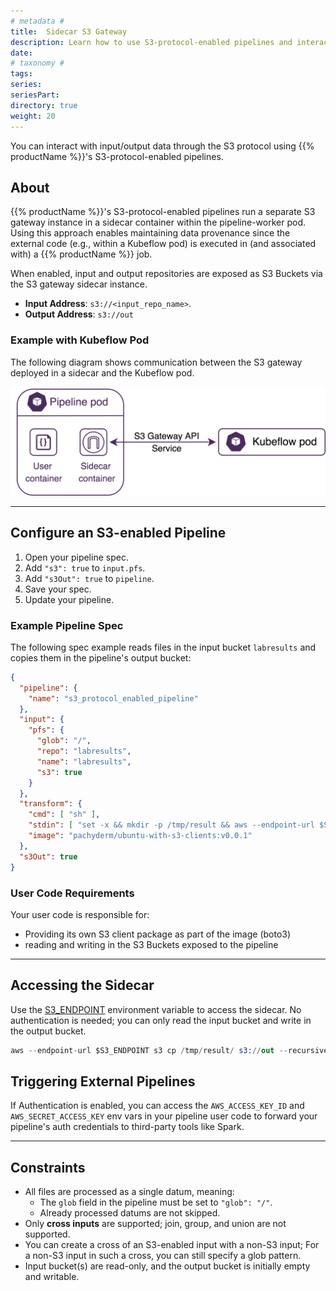 ```yaml
---
# metadata # 
title:  Sidecar S3 Gateway
description: Learn how to use S3-protocol-enabled pipelines and interact with external input/output data.
date: 
# taxonomy #
tags: 
series:
seriesPart:
directory: true
weight: 20
--- 
```


You can interact with input/output data through the S3 protocol using {{% productName %}}'s S3-protocol-enabled pipelines.

## About 

{{% productName %}}'s S3-protocol-enabled pipelines run a separate S3 gateway instance in a sidecar container within the pipeline-worker pod. Using this approach enables maintaining data provenance since the external code (e.g., within a Kubeflow pod) is executed in (and associated with) a {{% productName %}} job.

When enabled, input and output repositories are exposed as S3 Buckets via the S3 gateway sidecar instance. 

- **Input Address**:  `s3://<input_repo_name>`.
- **Output Address**:  `s3://out`

### Example with Kubeflow Pod

The following diagram shows communication between the S3 gateway
deployed in a sidecar and the Kubeflow pod.

![Kubeflow S3 gateway](/images/d_kubeflow_sidecar.png)

--- 

## Configure an S3-enabled Pipeline 

1. Open your pipeline spec.
2. Add `"s3": true` to `input.pfs`.
3. Add `"s3Out": true` to `pipeline`.
4. Save your spec.
5. Update your pipeline. 

### Example Pipeline Spec

The following spec example reads files in the input bucket `labresults` and copies them in the pipeline's output bucket:
```json
{
  "pipeline": {
    "name": "s3_protocol_enabled_pipeline"
  },
  "input": {
    "pfs": {
      "glob": "/",
      "repo": "labresults",
      "name": "labresults",
      "s3": true
    }
  },
  "transform": {
    "cmd": [ "sh" ],
    "stdin": [ "set -x && mkdir -p /tmp/result && aws --endpoint-url $S3_ENDPOINT s3 ls && aws --endpoint-url $S3_ENDPOINT s3 cp s3://labresults/ /tmp/result/ --recursive && aws --endpoint-url $S3_ENDPOINT s3 cp /tmp/result/ s3://out --recursive" ],
    "image": "pachyderm/ubuntu-with-s3-clients:v0.0.1"
  },
  "s3Out": true
}
```

### User Code Requirements 

Your user code is responsible for:

- Providing its own S3 client package as part of the image (boto3)
- reading and writing in the S3 Buckets exposed to the pipeline

---

## Accessing the Sidecar

Use the [S3_ENDPOINT](/{{%release%}}/set-up/environment-variables/#pipeline-worker-environment-variables) environment variable to access the sidecar. No authentication is needed; you can only read the input bucket and write in the output bucket.

  ```s
  aws --endpoint-url $S3_ENDPOINT s3 cp /tmp/result/ s3://out --recursive
  ```

## Triggering External Pipelines

If Authentication is enabled, you can access the `AWS_ACCESS_KEY_ID`  and `AWS_SECRET_ACCESS_KEY` env vars in your pipeline user code to forward your pipeline's auth credentials to third-party tools like Spark.


---

## Constraints

- All files are processed as a single datum, meaning:
    - The `glob` field in the pipeline must be set to `"glob": "/"`.
    - Already processed datums are not skipped.
- Only **cross inputs** are supported; join, group, and union are not supported. 
- You can create a cross of an S3-enabled input with a non-S3 input; For a non-S3 input in such a cross, you can still specify a glob pattern.
- Input bucket(s) are read-only, and the output bucket is initially empty and writable. 